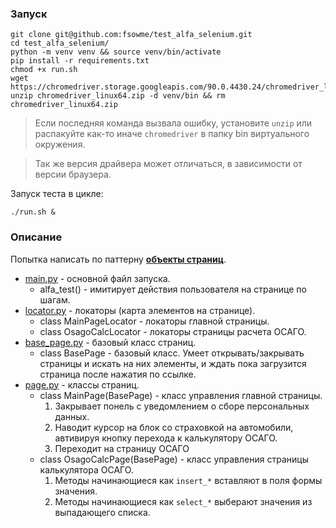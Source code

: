### Запуск
```
git clone git@github.com:fsowme/test_alfa_selenium.git
cd test_alfa_selenium/
python -m venv venv && source venv/bin/activate
pip install -r requirements.txt
chmod +x run.sh
wget https://chromedriver.storage.googleapis.com/90.0.4430.24/chromedriver_linux64.zip
unzip chromedriver_linux64.zip -d venv/bin && rm chromedriver_linux64.zip
```
> Если последняя команда вызвала ошибку, установите ```unzip``` или распакуйте как-то иначе ```сhromedriver``` в папку bin виртуального окружения.

> Так же версия драйвера может отличаться, в зависимости от версии браузера.

Запуск теста в цикле:
```
./run.sh &
```

### Описание
Попытка написать по паттерну **[объекты страниц](https://selenium-python.readthedocs.io/page-objects.html)**.

- [main.py](https://github.com/fsowme/test_alfa_selenium/blob/master/main.py) - основной файл запуска.
    - alfa_test() - имитирует действия пользователя на странице по шагам.
- [locator.py](https://github.com/fsowme/test_alfa_selenium/blob/master/locator.py) - локаторы (карта элементов на странице).
    - class MainPageLocator - локаторы главной страницы.
    - class OsagoCalcLocator - локаторы страницы расчета ОСАГО.
- [base_page.py](https://github.com/fsowme/test_alfa_selenium/blob/master/base_page.py) - базовый класс страниц.
    - class BasePage - базовый класс. Умеет открывать/закрывать страницы и искать на них элементы, и ждать пока загрузится страница после нажатия по ссылке.
- [page.py](https://github.com/fsowme/test_alfa_selenium/blob/master/page.py) - классы страниц.
    - class MainPage(BasePage) - класс управления главной страницы.
        1. Закрывает понель с уведомлением о сборе персональных данных.
        2. Наводит курсор на блок со страховкой на автомобили, автивируя кнопку перехода к калькулятору ОСАГО.
        3. Переходит на страницу ОСАГО
    - class OsagoCalcPage(BasePage) - класс управления страницы калькулятора ОСАГО.
        1. Методы начинающиеся как ```insert_*``` вставляют в поля формы значения.
        2. Методы начинающиеся как ```select_*``` выберают значения из выпадающего списка.
